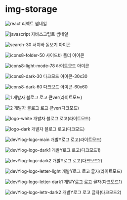 # img-storage

![react](https://github.com/youngman98/img-storage/assets/75000376/0b7bfc4b-b86c-4eab-9e25-50bd830f4aac)
리액트 썸네일

![javascript](https://github.com/youngman98/img-storage/assets/75000376/aefa72e5-6698-44db-b09d-610885799755)
자바스크립트 썸네일

![search-30](https://github.com/youngman98/img-storage/assets/75000376/b1f30ea3-6328-43d5-a489-ef745ff3af93)
서치바 돋보기 아이콘

![icons8-folder-50](https://github.com/youngman98/img-storage/assets/75000376/c249770c-ab2a-4b90-b656-e291d0b35c10)
사이드바 폴더 아이콘

![icons8-light-mode-78](https://github.com/youngman98/img-storage/assets/75000376/8b9b3a22-db3e-4a9c-8262-b53e953fa7f2)
라이트모드 아이콘

![icons8-dark-30](https://github.com/youngman98/img-storage/assets/75000376/79247b85-d485-4610-af0b-eb8841cdfda7)
다크모드 아이콘-30x30

![icons8-dark-60](https://github.com/youngman98/img-storage/assets/75000376/9ad98291-155e-4070-954d-afb671114af2)
다크모드 아이콘-60x60

![1](https://github.com/youngman98/img-storage/assets/75000376/04cfd395-8baa-479a-ae76-1b9862cc525a)
개발자 블로그 로고 큰ver(라이트모드)

![2](https://github.com/youngman98/img-storage/assets/75000376/8c21d446-d27c-4c5b-a0a3-bfddeffa3f09)
개발자 블로그 로고 큰ver(다크모드)

![logo-white](https://github.com/youngman98/img-storage/assets/75000376/1cf970a5-8131-446b-abb8-09cf6122cd5f)
개발자 블로그 로고(라이트모드)

![logo-dark](https://github.com/youngman98/img-storage/assets/75000376/bac30866-f0a1-4f9b-a49b-2128703ab187)
개발자 블로그 로고(다크모드)


![devYlog-logo-main](https://github.com/youngman98/img-storage/assets/75000376/208b1244-2d07-4b91-8e09-d41f57e511a3)
개발Y로그 로고(라이트모드)

![devYlog-logo-dark1](https://github.com/youngman98/img-storage/assets/75000376/91f52863-1f2b-4f8c-be87-5435022e33bb)
개발Y로그 로고(다크모드1)

![devYlog-logo-dark2](https://github.com/youngman98/img-storage/assets/75000376/e04fabf4-2532-43b3-851e-55dfc6171045)
개발Y로그 로고(다크모드2)

![devYlog-logo-letter-light](https://github.com/youngman98/img-storage/assets/75000376/70c5b77f-842c-44b9-87bf-e8061a6f8a64)
개발Y로그 로고 글자(라이트모드)

![devYlog-logo-letter-dark1](https://github.com/youngman98/img-storage/assets/75000376/1f90d3d3-5354-4a2a-b0cf-3f552e29aee2)
개발Y로그 로고 글자(다크모드1)

![devYlog-logo-lettr-dark2](https://github.com/youngman98/img-storage/assets/75000376/f90fa032-b671-4f6e-855d-a2608cc6e370)
개발Y로그 로고 글자(다크모드2)
